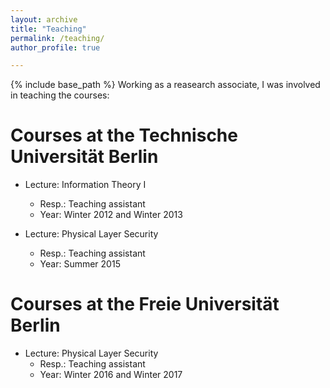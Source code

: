 ```yaml
---
layout: archive
title: "Teaching"
permalink: /teaching/
author_profile: true

---
```


{% include base_path %}
Working as a reasearch associate, I was involved in teaching the courses:

Courses at the Technische Universität Berlin
======
* Lecture: Information Theory I
  * Resp.: Teaching assistant
  * Year: Winter 2012 and Winter 2013

* Lecture: Physical Layer Security
  * Resp.: Teaching assistant
  * Year: Summer 2015

Courses at the Freie Universität Berlin
======
* Lecture: Physical Layer Security
  * Resp.: Teaching assistant
  * Year: Winter 2016 and Winter 2017
